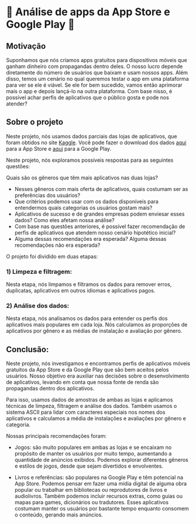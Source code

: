 # 📱 Análise de apps da App Store e Google Play 📱

##  Motivação
Suponhamos que nós criamos apps gratuitos para dispositivos móveis que ganham dinheiro com propagandas dentro deles. O nosso lucro depende diretamente do número de usuários que baixam e usam nossos apps. Além disso, temos um cenário no qual queremos testar o app em uma plataforma para ver se ele é viável. Se ele for bem sucedido, vamos então aprimorar mais o app e depois lançá-lo na outra plataforma. Com base nisso, é possível achar perfis de aplicativos que o público gosta e pode nos atender?

## Sobre o projeto
Neste projeto, nós usamos dados parciais das lojas de aplicativos, que foram obtidos no site [Kaggle](https://www.kaggle.com/). Você pode fazer o download dos dados [aqui](https://www.kaggle.com/datasets/ramamet4/app-store-apple-data-set-10k-apps) para a App Store e [aqui](https://www.kaggle.com/datasets/lava18/google-play-store-apps/data) para a Google Play.

Neste projeto, nós exploramos possíveis respostas para as seguintes questões:

Quais são os gêneros que têm mais aplicativos nas duas lojas?
- Nesses gêneros com mais oferta de aplicativos, quais costumam ser as preferências dos usuários?
- Que critérios podemos usar com os dados disponíveis para entendermos quais categorias os usuários gostam mais?
- Aplicativos de sucesso e de grandes empresas podem enviesar esses dados? Como eles afetam nossa análise?
- Com base nas questões anteriores, é possível fazer recomendação de perfis de aplicativos que atendem nosso cenário hipotético inicial?
- Alguma dessas recomendações era esperada? Alguma dessas recomendações não era esperada?

O projeto foi dividido em duas etapas:

### 1) Limpeza e filtragem:
Nesta etapa, nós limpamos e filtramos os dados para remover erros, duplicatas, aplicativos em outros idiomas e aplicativos pagos.

### 2) Análise dos dados:
Nesta etapa, nós analisamos os dados para entender os perfis dos aplicativos mais populares em cada loja. Nós calculamos as proporções de aplicativos por gênero e as médias de instalação e avaliação por gênero.

## Conclusão:

Neste projeto, nós investigamos e encontramos perfis de aplicativos móveis gratuitos da App Store e da Google Play que são bem aceitos pelos usuários. Nosso objetivo era auxiliar nas decisões sobre o desenvolvimento de aplicativos, levando em conta que nossa fonte de renda são propagandas dentro dos aplicativos.

Para isso, usamos dados de amostras de ambas as lojas e aplicamos técnicas de limpeza, filtragem e análise dos dados. Também usamos o sistema ASCII para lidar com caracteres especiais nos nomes dos aplicativos e calculamos a média de instalações e avaliações por gênero e categoria.

Nossas principais recomendações foram:

- Jogos: são muito populares em ambas as lojas e se encaixam no propósito de manter os usuários por muito tempo, aumentando a quantidade de anúncios exibidos. Podemos explorar diferentes gêneros e estilos de jogos, desde que sejam divertidos e envolventes.

- Livros e referências: são populares na Google Play e têm potencial na App Store. Podemos pensar em fazer uma mídia digital de alguma obra popular ou trabalhar em bibliotecas ou reprodutores de livros e audiolivros. Também podemos incluir recursos extras, como guias ou mapas para games, dicionários ou tradutores. Esses aplicativos costumam manter os usuários por bastante tempo enquanto consomem o conteúdo, gerando mais anúncios.

